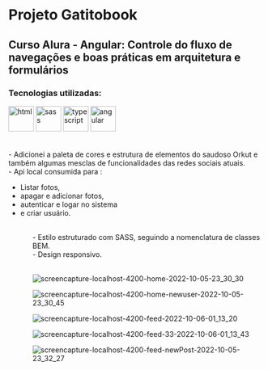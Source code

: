 # Projeto Gatitobook
##  Curso Alura - Angular: Controle do fluxo de navegações e boas práticas em arquitetura e formulários

### Tecnologias utilizadas:
<div style="display=inline-block">
         <img src="https://cdn.iconscout.com/icon/free/png-64/html5-2038876-1720089.png" alt="html"width="50px" height="50px" >
  <img src="https://cdn.iconscout.com/icon/free/png-64/sass-2752078-2284895.png" alt="sass" width:"50px" height="50px"/>
  <img src="https://cdn.iconscout.com/icon/free/png-64/typescript-1174965.png" alt="typescript" width="50px" height="50px" > 
  <img src="https://cdn.iconscout.com/icon/free/png-64/angular-3-226070.png" alt="angular" width="50px" height="50px" > 
 </div>
 <br/> <br/>
 - Adicionei a paleta de cores e estrutura de elementos do saudoso Orkut e também algumas mesclas de funcionalidades das redes sociais atuais.<br/>
 - Api local consumida para : 
  <ul> <li>Listar fotos,</li><li> apagar e adicionar fotos,</li><li> autenticar e logar no sistema</li><li> e criar usuário.</li><ul><br/>
 - Estilo estruturado com SASS, seguindo a nomenclatura de classes BEM.<br/>
 - Design responsivo.
 <br/><br/>

![screencapture-localhost-4200-home-2022-10-05-23_30_30](https://user-images.githubusercontent.com/84424883/194203570-b0f17c04-3409-4ac8-b535-7572561bb703.png)

![screencapture-localhost-4200-home-newuser-2022-10-05-23_30_45](https://user-images.githubusercontent.com/84424883/194203577-b9ca1a82-b7c9-43b8-a30a-a346ed6a291a.png)

![screencapture-localhost-4200-feed-2022-10-06-01_13_20](https://user-images.githubusercontent.com/84424883/194212490-0e23d630-e640-4714-8c21-7edf973df4f8.png)

![screencapture-localhost-4200-feed-33-2022-10-06-01_13_43](https://user-images.githubusercontent.com/84424883/194212508-0de5462e-f07b-4282-aec6-755cab77efb2.png)


![screencapture-localhost-4200-feed-newPost-2022-10-05-23_32_27](https://user-images.githubusercontent.com/84424883/194203596-4820cef5-177d-49fc-a419-aad305668c32.png)
